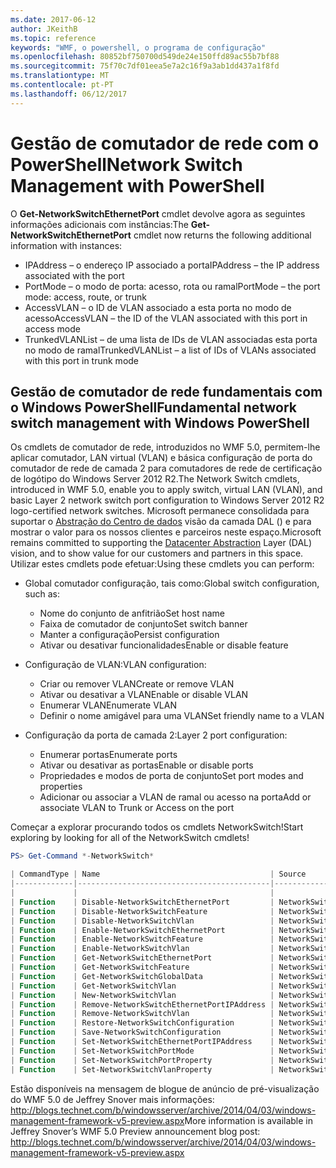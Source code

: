 ```yaml
---
ms.date: 2017-06-12
author: JKeithB
ms.topic: reference
keywords: "WMF, o powershell, o programa de configuração"
ms.openlocfilehash: 80852bf750700d549de24e150ffd89ac55b7bf88
ms.sourcegitcommit: 75f70c7df01eea5e7a2c16f9a3ab1dd437a1f8fd
ms.translationtype: MT
ms.contentlocale: pt-PT
ms.lasthandoff: 06/12/2017
---
```

# <a name="network-switch-management-with-powershell"></a><span data-ttu-id="f541b-102">Gestão de comutador de rede com o PowerShell</span><span class="sxs-lookup"><span data-stu-id="f541b-102">Network Switch Management with PowerShell</span></span>

<span data-ttu-id="f541b-103">O **Get-NetworkSwitchEthernetPort** cmdlet devolve agora as seguintes informações adicionais com instâncias:</span><span class="sxs-lookup"><span data-stu-id="f541b-103">The **Get-NetworkSwitchEthernetPort** cmdlet now returns the following additional information with instances:</span></span>

- <span data-ttu-id="f541b-104">IPAddress – o endereço IP associado a porta</span><span class="sxs-lookup"><span data-stu-id="f541b-104">IPAddress – the IP address associated with the port</span></span>
- <span data-ttu-id="f541b-105">PortMode – o modo de porta: acesso, rota ou ramal</span><span class="sxs-lookup"><span data-stu-id="f541b-105">PortMode – the port mode: access, route, or trunk</span></span>
- <span data-ttu-id="f541b-106">AccessVLAN – o ID de VLAN associado a esta porta no modo de acesso</span><span class="sxs-lookup"><span data-stu-id="f541b-106">AccessVLAN – the ID of the VLAN associated with this port in access mode</span></span>
- <span data-ttu-id="f541b-107">TrunkedVLANList – de uma lista de IDs de VLAN associadas esta porta no modo de ramal</span><span class="sxs-lookup"><span data-stu-id="f541b-107">TrunkedVLANList – a list of IDs of VLANs associated with this port in trunk mode</span></span>

## <a name="fundamental-network-switch-management-with-windows-powershell"></a><span data-ttu-id="f541b-108">Gestão de comutador de rede fundamentais com o Windows PowerShell</span><span class="sxs-lookup"><span data-stu-id="f541b-108">Fundamental network switch management with Windows PowerShell</span></span>

<span data-ttu-id="f541b-109">Os cmdlets de comutador de rede, introduzidos no WMF 5.0, permitem-lhe aplicar comutador, LAN virtual (VLAN) e básica configuração de porta do comutador de rede de camada 2 para comutadores de rede de certificação de logótipo do Windows Server 2012 R2.</span><span class="sxs-lookup"><span data-stu-id="f541b-109">The Network Switch cmdlets, introduced in WMF 5.0, enable you to apply switch, virtual LAN (VLAN), and basic Layer 2 network switch port configuration to Windows Server 2012 R2 logo-certified network switches.</span></span> <span data-ttu-id="f541b-110">Microsoft permanece consolidada para suportar o [Abstração do Centro de dados](http://technet.microsoft.com/en-us/cloud/dal.aspx) visão da camada DAL () e para mostrar o valor para os nossos clientes e parceiros neste espaço.</span><span class="sxs-lookup"><span data-stu-id="f541b-110">Microsoft remains committed to supporting the [Datacenter Abstraction](http://technet.microsoft.com/en-us/cloud/dal.aspx) Layer (DAL) vision, and to show value for our customers and partners in this space.</span></span> <span data-ttu-id="f541b-111">Utilizar estes cmdlets pode efetuar:</span><span class="sxs-lookup"><span data-stu-id="f541b-111">Using these cmdlets you can perform:</span></span>

- <span data-ttu-id="f541b-112">Global comutador configuração, tais como:</span><span class="sxs-lookup"><span data-stu-id="f541b-112">Global switch configuration, such as:</span></span>
    - <span data-ttu-id="f541b-113">Nome do conjunto de anfitrião</span><span class="sxs-lookup"><span data-stu-id="f541b-113">Set host name</span></span>
    - <span data-ttu-id="f541b-114">Faixa de comutador de conjunto</span><span class="sxs-lookup"><span data-stu-id="f541b-114">Set switch banner</span></span>
    - <span data-ttu-id="f541b-115">Manter a configuração</span><span class="sxs-lookup"><span data-stu-id="f541b-115">Persist configuration</span></span>
    - <span data-ttu-id="f541b-116">Ativar ou desativar funcionalidades</span><span class="sxs-lookup"><span data-stu-id="f541b-116">Enable or disable feature</span></span>

- <span data-ttu-id="f541b-117">Configuração de VLAN:</span><span class="sxs-lookup"><span data-stu-id="f541b-117">VLAN configuration:</span></span>
    - <span data-ttu-id="f541b-118">Criar ou remover VLAN</span><span class="sxs-lookup"><span data-stu-id="f541b-118">Create or remove VLAN</span></span>
    - <span data-ttu-id="f541b-119">Ativar ou desativar a VLAN</span><span class="sxs-lookup"><span data-stu-id="f541b-119">Enable or disable VLAN</span></span>
    - <span data-ttu-id="f541b-120">Enumerar VLAN</span><span class="sxs-lookup"><span data-stu-id="f541b-120">Enumerate VLAN</span></span>
    - <span data-ttu-id="f541b-121">Definir o nome amigável para uma VLAN</span><span class="sxs-lookup"><span data-stu-id="f541b-121">Set friendly name to a VLAN</span></span>

- <span data-ttu-id="f541b-122">Configuração da porta de camada 2:</span><span class="sxs-lookup"><span data-stu-id="f541b-122">Layer 2 port configuration:</span></span>
    - <span data-ttu-id="f541b-123">Enumerar portas</span><span class="sxs-lookup"><span data-stu-id="f541b-123">Enumerate ports</span></span>
    - <span data-ttu-id="f541b-124">Ativar ou desativar as portas</span><span class="sxs-lookup"><span data-stu-id="f541b-124">Enable or disable ports</span></span>
    - <span data-ttu-id="f541b-125">Propriedades e modos de porta de conjunto</span><span class="sxs-lookup"><span data-stu-id="f541b-125">Set port modes and properties</span></span>
    - <span data-ttu-id="f541b-126">Adicionar ou associar a VLAN de ramal ou acesso na porta</span><span class="sxs-lookup"><span data-stu-id="f541b-126">Add or associate VLAN to Trunk or Access on the port</span></span>

<span data-ttu-id="f541b-127">Começar a explorar procurando todos os cmdlets NetworkSwitch!</span><span class="sxs-lookup"><span data-stu-id="f541b-127">Start exploring by looking for all of the NetworkSwitch cmdlets!</span></span>

```powershell
PS> Get-Command *-NetworkSwitch*

| CommandType | Name                                      | Source        |
|-------------|-------------------------------------------|---------------|
|             |                                           |               |
| Function    | Disable-NetworkSwitchEthernetPort         | NetworkSwitch |
| Function    | Disable-NetworkSwitchFeature              | NetworkSwitch |
| Function    | Disable-NetworkSwitchVlan                 | NetworkSwitch |
| Function    | Enable-NetworkSwitchEthernetPort          | NetworkSwitch |
| Function    | Enable-NetworkSwitchFeature               | NetworkSwitch |
| Function    | Enable-NetworkSwitchVlan                  | NetworkSwitch |
| Function    | Get-NetworkSwitchEthernetPort             | NetworkSwitch |
| Function    | Get-NetworkSwitchFeature                  | NetworkSwitch |
| Function    | Get-NetworkSwitchGlobalData               | NetworkSwitch |
| Function    | Get-NetworkSwitchVlan                     | NetworkSwitch |
| Function    | New-NetworkSwitchVlan                     | NetworkSwitch |
| Function    | Remove-NetworkSwitchEthernetPortIPAddress | NetworkSwitch |
| Function    | Remove-NetworkSwitchVlan                  | NetworkSwitch |
| Function    | Restore-NetworkSwitchConfiguration        | NetworkSwitch |
| Function    | Save-NetworkSwitchConfiguration           | NetworkSwitch |
| Function    | Set-NetworkSwitchEthernetPortIPAddress    | NetworkSwitch |
| Function    | Set-NetworkSwitchPortMode                 | NetworkSwitch |
| Function    | Set-NetworkSwitchPortProperty             | NetworkSwitch |
| Function    | Set-NetworkSwitchVlanProperty             | NetworkSwitch |
```

<span data-ttu-id="f541b-128">Estão disponíveis na mensagem de blogue de anúncio de pré-visualização do WMF 5.0 de Jeffrey Snover mais informações: <http://blogs.technet.com/b/windowsserver/archive/2014/04/03/windows-management-framework-v5-preview.aspx></span><span class="sxs-lookup"><span data-stu-id="f541b-128">More information is available in Jeffrey Snover’s WMF 5.0 Preview announcement blog post: <http://blogs.technet.com/b/windowsserver/archive/2014/04/03/windows-management-framework-v5-preview.aspx></span></span>

